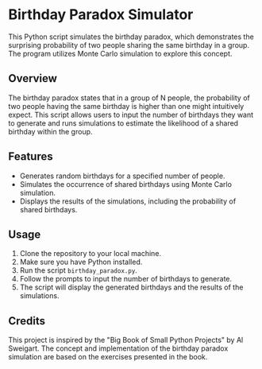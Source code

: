 # Birthday Paradox Simulator

This Python script simulates the birthday paradox, which demonstrates the surprising probability of two people sharing the same birthday in a group. The program utilizes Monte Carlo simulation to explore this concept.

## Overview

The birthday paradox states that in a group of N people, the probability of two people having the same birthday is higher than one might intuitively expect. This script allows users to input the number of birthdays they want to generate and runs simulations to estimate the likelihood of a shared birthday within the group.

## Features

- Generates random birthdays for a specified number of people.
- Simulates the occurrence of shared birthdays using Monte Carlo simulation.
- Displays the results of the simulations, including the probability of shared birthdays.

## Usage

1. Clone the repository to your local machine.
2. Make sure you have Python installed.
3. Run the script `birthday_paradox.py`.
4. Follow the prompts to input the number of birthdays to generate.
5. The script will display the generated birthdays and the results of the simulations.

## Credits

This project is inspired by the "Big Book of Small Python Projects" by Al Sweigart. The concept and implementation of the birthday paradox simulation are based on the exercises presented in the book.
